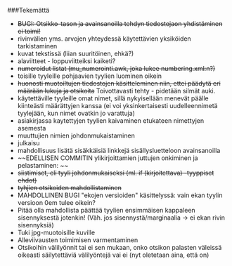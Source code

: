 ###Tekemättä
 * ~~BUGI: Otsikko-tason ja avainsanoilla tehdyn tiedostojaon yhdistäminen ei toimi!~~
 * rivinvälien yms. arvojen yhteydessä käytettävien yksiköiden tarkistaminen
 * kuvat tekstissä (liian suuritöinen, ehkä?)
 * alaviitteet - loppuviitteiksi kaiketi?
 * ~~numeroidut listat (mu_numerointi.awk, joka lukee numbering.xml:n?)~~
 * toisille tyyleille pohjaavien tyylien luominen oikein
 * ~~huonosti muotoiltujen tiedostojen käsitteleminen niin, ettei päädytä eri määrään lukuja ja otsikoita~~ Toivottavasti tehty - pidetään silmät auki.
 * käytettäville tyyleille omat nimet, sillä nykyisellään menevät päälle kiinteästi määrättyjen kanssa (ei voi yksinkertaisesti uudelleennimetä tyylejään, kun nimet ovatkin jo varattuja)
 * asiakirjassa kaytettyjen tyylien kaivaminen etukateen nimettyjen asemesta
 * muuttujien nimien johdonmukaistaminen
 * julkaisu
 * mahdollisuus lisätä sisäkkäisiä linkkejä sisällysluetteloon avainsanoilla
 * ~~EDELLISEN COMMITIN ylikirjoittamien juttujen onkiminen ja pelastaminen: ~~
  * ~~siistimiset, eli tyyli johdonmukaiseksi (ml. if (kirjoitettava) -tyyppiset ehdot)~~
  * ~~tyhjien otsikoiden mahdollistaminen~~
 * MAHDOLLINEN BUGI "ekojen versioiden" käsittelyssä: vain ekan tyylin versioon 0em tulee oikein?
 * Pitää olla mahdollista päättää tyylien ensimmäisen kappaleen sisennyksestä jotenkin! (Väh. jos sisennystä/marginaalia -> ei ekan rivin sisennyksiä)
 * Tuki jpg-muotoisille kuville 
 * Alleviivausten toimimisen varmentaminen
 * Otsikoihin välilyönnit tai ei sen mukaan, onko otsikon palasten väleissä oikeasti säilytettäviä välilyöntejä vai ei (nyt oletetaan aina, että on)